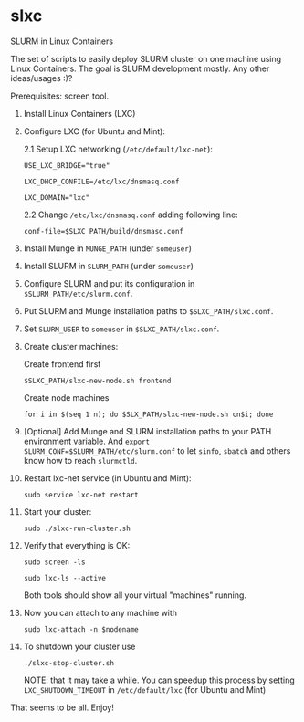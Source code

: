 slxc
====

SLURM in Linux Containers

The set of scripts to easily deploy SLURM cluster on one machine using Linux Containers.
The goal is SLURM development mostly. Any other ideas/usages :)?

Prerequisites: screen tool.

1. Install Linux Containers (LXC)

2. Configure LXC (for Ubuntu and Mint):

    2.1 Setup LXC networking (`/etc/default/lxc-net`): 

    `USE_LXC_BRIDGE="true"`

    `LXC_DHCP_CONFILE=/etc/lxc/dnsmasq.conf`

    `LXC_DOMAIN="lxc"`

    2.2 Change `/etc/lxc/dnsmasq.conf` adding following line:

    `conf-file=$SLXC_PATH/build/dnsmasq.conf`

3. Install Munge in `MUNGE_PATH` (under `someuser`)

4. Install SLURM in `SLURM_PATH` (under `someuser`)

5. Configure SLURM and put its configuration in `$SLURM_PATH/etc/slurm.conf`.

6. Put SLURM and Munge installation paths to `$SLXC_PATH/slxc.conf`.

7. Set `SLURM_USER` to `someuser` in `$SLXC_PATH/slxc.conf`.

8. Create cluster machines:
    
    Create frontend first
    
    `$SLXC_PATH/slxc-new-node.sh frontend`
    
    Create node machines
    
    `for i in $(seq 1 n); do $SLX_PATH/slxc-new-node.sh cn$i; done`

9. [Optional] Add Munge and SLURM installation paths to your PATH environment variable.
    And `export SLURM_CONF=$SLURM_PATH/etc/slurm.conf` to let `sinfo`, `sbatch`
    and others know how to reach `slurmctld`.

10. Restart lxc-net service (in Ubuntu and Mint):

    `sudo service lxc-net restart`

11. Start your cluster:
    
    `sudo ./slxc-run-cluster.sh`

12. Verify that everything is OK:
    
    `sudo screen -ls`
    
    `sudo lxc-ls --active`
    
    Both tools should show all your virtual "machines" running.

13. Now you can attach to any machine with
    
    `sudo lxc-attach -n $nodename`

14. To shutdown your cluster use

    `./slxc-stop-cluster.sh`
    
    NOTE: that it may take a while. You can speedup this process by setting
`LXC_SHUTDOWN_TIMEOUT` in `/etc/default/lxc` (for Ubuntu and Mint)

That seems to be all. Enjoy!

